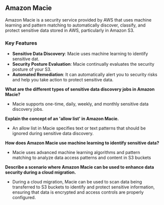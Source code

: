 ## **Amazon Macie**

Amazon Macie is a security service provided by AWS that uses machine learning and pattern matching to automatically discover, classify, and protect sensitive data stored in AWS, particularly in Amazon S3. 

### **Key Features**
- **Sensitive Data Discovery**: Macie uses machine learning to identify sensitive dat.
- **Security Posture Evaluation**: Macie continually evaluates the security posture of your S3.
- **Automated Remediation**: It can automatically alert you to security risks and help you take action to protect sensitive data.

**What are the different types of sensitive data discovery jobs in Amazon Macie?**
   - Macie supports one-time, daily, weekly, and monthly sensitive data discovery jobs.

**Explain the concept of an 'allow list' in Amazon Macie.**
   - An allow list in Macie specifies text or text patterns that should be ignored during sensitive data discovery.

**How does Amazon Macie use machine learning to identify sensitive data?**
   - Macie uses advanced machine learning algorithms and pattern matching to analyze data access patterns and content in S3 buckets

**Describe a scenario where Amazon Macie can be used to enhance data security during a cloud migration.**
   - During a cloud migration, Macie can be used to scan data being transferred to S3 buckets to identify and protect sensitive information, ensuring that data is encrypted and access controls are properly configured.

